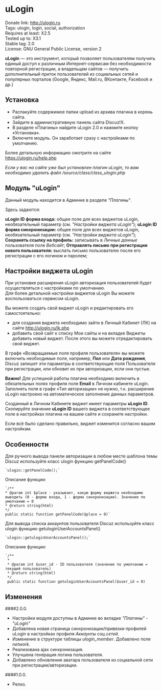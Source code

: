 # uLogin

Donate link: http://ulogin.ru  
Tags: ulogin, login, social, authorization  
Requires at least: X2.5  
Tested up to: X3.1  
Stable tag: 2.0  
License: GNU General Public License, version 2  

**uLogin** — это инструмент, который позволяет пользователям получить единый доступ к различным Интернет-сервисам без необходимости повторной регистрации,
а владельцам сайтов — получить дополнительный приток пользователей из социальных сетей и популярных порталов (Google, Яндекс, Mail.ru, ВКонтакте, Facebook и др.)

## Установка
- Распакуйте содержимое папки upload из архива плагина в корень сайта.
- Зайдите в административную панель сайта Discuz!X.
- В разделе «Плагины» найдите uLogin 2.0 и нажмите кнопку «Установка».
- Включите модуль. Он заработает сразу с настройками по умолчанию.

Более детальную информацию смотрите на сайте https://ulogin.ru/help.php

*Если у вас на сайте уже был установлен плагин uLogin, то вам необходимо удалить файл /source/class/class_ulogin.php*

## Модуль "uLogin"

Данный модуль находится в Админке в разделе *"Плагины"*.

Здесь задаются: 
 
**uLogin ID форма входа:** общее поле для всех виджетов uLogin, необязательный параметр (см. *"Настройки виджета uLogin"*);
**uLogin ID форма синхронизации:** общее поле для всех виджетов uLogin, необязательный параметр (см. *"Настройки виджета uLogin"*);
**Сохранять ссылку на профиль:** записывать в *Личные данные* пользователя поле *Вебсайт*;
**Отправлять письмо при регистрации нового пользователя:** выслать письмо пользователю после его регистрации с его логином и паролем;

## Настройки виджета uLogin

При установке расширения uLogin авторизация пользователей будет осуществляться с настройками по умолчанию.  
Для более детальной настройки виджетов uLogin Вы можете воспользоваться сервисом uLogin.  

Вы можете создать свой виджет uLogin и редактировать его самостоятельно:

- для создания виджета необходимо зайти в Личный Кабинет (ЛК) на сайте http://ulogin.ru/lk.php
- добавить свой сайт к списку Мои сайты и на вкладке Виджеты добавить новый виджет. После этого вы можете отредактировать свой виджет.

В графе «Возвращаемые поля профиля пользователя» вы можете включить необходимые поля, например, **Пол** или **Дата рождения**, Discuz запишет эти параметры
в соответствующие поля Пользователя при регистрации, или обновит их при авторизации, если они пустые.

**Важно!** Для успешной работы плагина необходимо включить в обязательных полях профиля поле **Еmail** в Личном кабинете uLogin.  
Заполнять поля в графе «Тип авторизации» не нужно, т.к. расширение uLogin настроено на автоматическое заполнение данных параметров.

Созданный в Личном Кабинете виджет имеет параметры **uLogin ID**.  
Скопируйте значение **uLogin ID** вашего виджета в соответствующее поле в настройках плагина на вашем сайте и сохраните настройки.   

Если всё было сделано правильно, виджет изменится согласно вашим настройкам.


## Особенности

Для ручного вывода панели авторизации в любом месте шаблона темы Discuz используйте класс ulogin функцию getPanelCode()

	`ulogin::getPanelCode();`
	
Описание функции:

	`/**
	* @param int $place - указывает, какую форму виджета необходимо выводить (0 - форма входа, 1 - форма синхронизации). Значение по умолчанию = 0
	* @return string(html)
	*/
	public static function getPanelCode($place = 0)`

Для вывода списка аккаунтов пользователя Discuz используйте класс ulogin функцию getuloginUserAccountsPanel()

	`ulogin::getuloginUserAccountsPanel();`
	
Описание функции:

	`/**
	 *
	 * @param int $user_id - ID пользователя (значение по умолчанию = текущий пользователь)
	 * @return string(html)
	 */
	 public static function getuloginUserAccountsPanel($user_id = 0)

## Изменения

####2.0.0.
  * Настройки модуля доступны в Админке во вкладке *"Плагины" - "uLogin"*
  * Добавлена новая страница синхронизации/привязки профилей uLogin в настройках профиля *Аккаунты соц.сетей*.
  * Изменение в структуре таблицы *ulogin_member*. Добавлено поле *network*.
  * Реализована ajax синхронизация.
  * Улучшена генерация логина пользователя.
  * Добавлено обновление аватара пользователя из социальной сети при регистрации/авторизации.
 
####1.0.0.
* Релиз.
